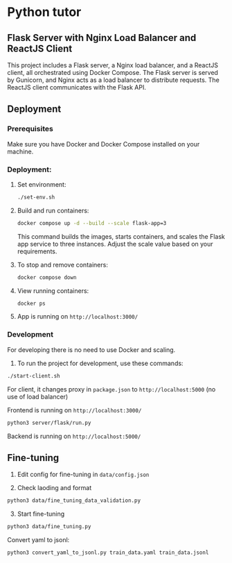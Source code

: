 # Python tutor

## Flask Server with Nginx Load Balancer and ReactJS Client

This project includes a Flask server, a Nginx load balancer, and a ReactJS client, all orchestrated using Docker Compose. The Flask server is served by Gunicorn, and Nginx acts as a load balancer to distribute requests. The ReactJS client communicates with the Flask API.

## Deployment

### Prerequisites

Make sure you have Docker and Docker Compose installed on your machine.

### Deployment:

1. Set environment:

    ```bash
    ./set-env.sh
    ```

2. Build and run containers:

    ```bash
    docker compose up -d --build --scale flask-app=3
    ```

    This command builds the images, starts containers, and scales the Flask app service to three instances. Adjust the scale value based on your requirements.

3. To stop and remove containers:

    ```bash
    docker compose down
    ```

4. View running containers:

    ```bash
    docker ps
    ```

5. App is running on `http://localhost:3000/`

### Development

For developing there is no need to use Docker and scaling.

1. To run the project for development, use these commands:

```bash
./start-client.sh
```

For client, it changes proxy in `package.json` to `http://localhost:5000` (no use of load balancer)

Frontend is running on `http://localhost:3000/`

```bash
python3 server/flask/run.py
```

Backend is running on `http://localhost:5000/`


## Fine-tuning

1. Edit config for fine-tuning in `data/config.json`

2. Check laoding and format

```bash
python3 data/fine_tuning_data_validation.py
```
3. Start fine-tuning

```bash
python3 data/fine_tuning.py
```

Convert yaml to jsonl:

```bash
python3 convert_yaml_to_jsonl.py train_data.yaml train_data.jsonl
```
